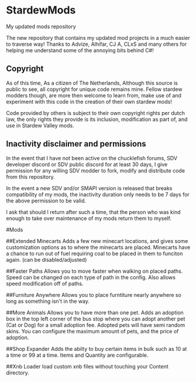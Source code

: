 # StardewMods
My updated mods repository

The new repository that contains my updated mod projects in a much easier to traverse way!
Thanks to Advize, Alhifar, CJ A, CLxS and many others for helping me understand some of the annoying bits behind C#!

## Copyright
As of this time, As a citizen of The Netherlands, Although this source is public to see, all copyright for unique code remains mine.
Fellow stardew modders though, are more then welcome to learn from, make use of and experiment with this code in the creation of their own stardew mods!

Code provided by others is subject to their own copyright rights per dutch law, the only rights they provide is its inclusion, modification as part of, and use in Stardew Valley mods.

## Inactivity disclaimer and permissions
In the event that I have not been active on the chucklefish forums, SDV developer discord or SDV public discord for at least 30 days, I give permission for any willing SDV modder to fork, modify and distribute code from this repository.

In the event a new SDV and/or SMAPI version is released that breaks compatibility of my mods, the inactivity duration only needs to be 7 days for the above permission to be valid.

I ask that should I return after such a time, that the person who was kind enough to take over maintenance of my mods return them to myself.


#Mods

##Extended Minecarts
Adds a few new minecart locations, and gives some customization options as to where the minecarts are placed.
Minecarts have a chance to run out of fuel requiring coal to be placed in them to funciton again. (can be disabled/adjusted)

##Faster Paths
Allows you to move faster when walking on placed paths. Speed can be changed on each type of path in the config.
Also allows speed modification off of paths.

##Furniture Anywhere
Allows you to place furntiture nearly anywhere so long as something isn't in the way.

##More Animals
Allows you to have more than one pet.
Adds an adoption box in the top left corner of the bus stop where you can adopt another pet (Cat or Dog) for a small adoption fee.
Adopted pets will have semi random skins.
You can configure the maximum amount of pets, and the price of adoption.

##Shop Expander
Adds the abilty to buy certain items in bulk such as 10 at a time or 99 at a time.
Items and Quantity are configurable.

##Xnb Loader
load custom xnb files without touching your Content directory.
